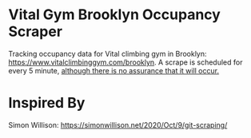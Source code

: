 # Vital Gym Brooklyn Occupancy Scraper
Tracking occupancy data for Vital climbing gym in Brooklyn: https://www.vitalclimbinggym.com/brooklyn.
A scrape is scheduled for every 5 minute, [although there is no assurance that it will occur.](https://upptime.js.org/blog/2021/01/22/github-actions-schedule-not-working/)

# Inspired By
Simon Willison: https://simonwillison.net/2020/Oct/9/git-scraping/
